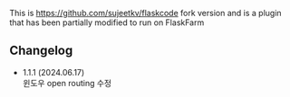 This is https://github.com/sujeetkv/flaskcode fork version and is a plugin that has been partially modified to run on FlaskFarm

## Changelog
 - 1.1.1 (2024.06.17)   
   윈도우 open routing 수정   